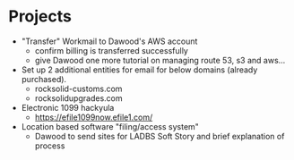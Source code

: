 <!-- TITLE: Projects -->
<!-- SUBTITLE: A queue of projects -->

# Projects
* "Transfer" Workmail to Dawood's AWS account
	* confirm billing is transferred successfully
	* give Dawood one more tutorial on managing route 53, s3 and aws...
* Set up 2 additional entities for email for below domains (already purchased).
	* rocksolid-customs.com
	* rocksolidupgrades.com
* Electronic 1099 hackyula
	* https://efile1099now.efile1.com/
* Location based software "filing/access system"
	* Dawood to send sites for LADBS Soft Story and brief explanation of process